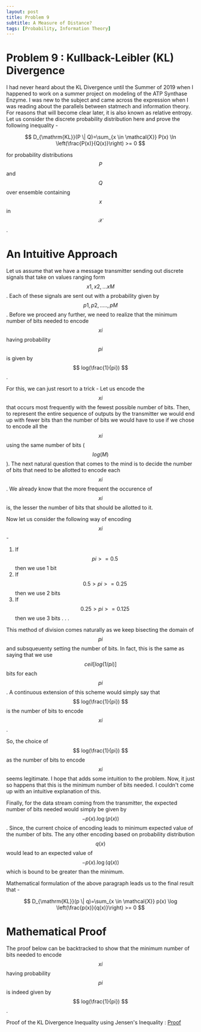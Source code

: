 ```yaml
---
layout: post
title: Problem 9
subtitle: A Measure of Distance?
tags: [Probability, Information Theory]
---
```

# Problem 9 : Kullback-Leibler (KL) Divergence

I had never heard about the KL Divergence until the Summer of 2019 when I happened to work on a summer project on modeling of the ATP Synthase Enzyme. I was new to the subject and came across the expression when I was reading about the parallels between statmech and information theory. For reasons that will become clear later, it is also known as relative entropy. Let us consider the discrete probability distribution here and prove the following inequality -

$$
D_{\mathrm{KL}}(P \| Q)=\sum_{x \in \mathcal{X}} P(x) \ln \left(\frac{P(x)}{Q(x)}\right) >= 0
$$

for probability distributions $$ P $$ and $$ Q $$ over ensemble containing $$ x $$ in $$ \mathcal{X} $$.

# An Intuitive Approach

Let us assume that we have a message transmitter sending out discrete signals that take on values ranging form $$ x1, x2, ... xM $$. Each of these signals are sent out with a probability given by $$ p1, p2,....., pM $$. Before we proceed any further, we need to realize that the minimum number of bits needed to encode $$ xi $$ having probability $$ pi $$ is given by $$ log(\frac{1}{pi}) $$.  

For this, we can just resort to a  trick - Let us encode the $$ xi $$ that occurs most frequently with the fewest possible number of bits. Then, to represent the entire sequence of outputs by the transmitter we would end up with fewer bits than the number of bits we would have to use if we chose to encode all the $$ xi $$ using the same number of bits ($$ log(M) $$). The next natural question that comes to the mind is to decide the number of bits that need to be allotted to encode each $$ xi $$. We already know that the more frequent the occurence of $$ xi $$ is, the lesser the number of bits that should be allotted to it.

Now let us consider the following way of encoding $$ xi $$ -

1. If $$ pi >= 0.5 $$ then we use 1 bit
2. If $$ 0.5 > pi >= 0.25 $$ then we use 2 bits
3. If $$ 0.25 > pi >= 0.125 $$ then we use 3 bits
.
.
.

This method of division comes naturally as we keep bisecting the domain of $$ pi $$ and subsqueuenty setting the number of bits. In fact, this is the same as saying that we use $$ ceil[log(1/pi)] $$ bits for
each $$pi$$. A continuous extension of this scheme would simply say that $$ log(\frac{1}{pi}) $$ is the number of bits to encode $$ xi $$.

So, the choice of $$ log(\frac{1}{pi}) $$ as the number of bits to encode $$ xi $$ seems legitimate. I hope that adds some intuition to the problem. Now, it just so happens that this is the minimum number
of bits needed. I couldn't come up with an intuitive explanation of this.

Finally, for the data stream coming from the transmitter, the expected number of bits needed would simply be given by $$ -p(x).\log \left(p(x)\right) $$. Since, the current choice of encoding leads to minimum expected value of the number of bits. The any other encoding based on probability distribution $$ q(x) $$  would lead to an expected value of $$ -p(x).\log \left(q(x)\right) $$ which is bound to be greater than the minimum.

Mathematical formulation of the above paragraph leads us to the final result that -

$$
D_{\mathrm{KL}}(p \| q)=\sum_{x \in \mathcal{X}} p(x) \log \left(\frac{p(x)}{q(x)}\right) >= 0
$$


# Mathematical Proof  

The proof below can be backtracked to show that the minimum number of bits needed to encode $$ xi $$ having probability $$ pi $$ is indeed given by $$ log(\frac{1}{pi}) $$.

Proof of the KL Divergence Inequality using Jensen's Inequality : [Proof](https://math.stackexchange.com/questions/2031062/proof-of-nonnegativity-of-kl-divergence-using-jensens-inequality)
